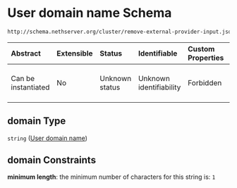 # User domain name Schema

```txt
http://schema.nethserver.org/cluster/remove-external-provider-input.json#/properties/domain
```



| Abstract            | Extensible | Status         | Identifiable            | Custom Properties | Additional Properties | Access Restrictions | Defined In                                                                                                  |
| :------------------ | :--------- | :------------- | :---------------------- | :---------------- | :-------------------- | :------------------ | :---------------------------------------------------------------------------------------------------------- |
| Can be instantiated | No         | Unknown status | Unknown identifiability | Forbidden         | Allowed               | none                | [remove-external-provider-input.json\*](cluster/remove-external-provider-input.json "open original schema") |

## domain Type

`string` ([User domain name](remove-external-provider-input-properties-user-domain-name.md))

## domain Constraints

**minimum length**: the minimum number of characters for this string is: `1`

